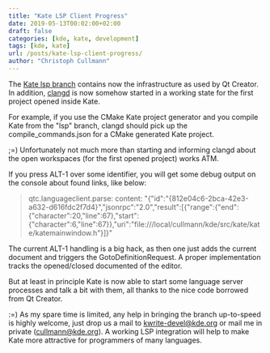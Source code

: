 ```yaml
---
title: "Kate LSP Client Progress"
date: 2019-05-13T00:02:00+02:00
draft: false
categories: [kde, kate, development]
tags: [kde, kate]
url: /posts/kate-lsp-client-progress/
author: "Christoph Cullmann"
---
```


The [Kate lsp branch](https://cgit.kde.org/kate.git/log/?h=lsp) contains now the infrastructure as used by Qt Creator.
In addition, [clangd](https://clang.llvm.org/extra/clangd/) is now somehow started in a working state for the first project opened inside Kate.

For example, if you use the CMake Kate project generator and you compile Kate from the "lsp" branch, clangd should pick up the compile_commands.json for a CMake generated Kate project.

;=) Unfortunately not much more than starting and informing clangd about the open workspaces (for the first opened project) works ATM.

If you press ALT-1 over some identifier, you will get some debug output on the console about found links, like below:

> qtc.languageclient.parse:   content:  "{\"id\":\"{812e04c6-2bca-42e3-a632-d616fdc2f7d4}\",\"jsonrpc\":\"2.0\",\"result\":[{\"range\":{\"end\":{\"character\":20,\"line\":67},\"start\":{\"character\":6,\"line\":67}},\"uri\":\"file:///local/cullmann/kde/src/kate/kate/katemainwindow.h\"}]}"

The current ALT-1 handling is a big hack, as then one just adds the current document and triggers the GotoDefinitionRequest.
A proper implementation tracks the opened/closed documented of the editor.

But at least in principle Kate is now able to start some language server processes and talk a bit with them, all thanks to the nice code borrowed from Qt Creator.

:=) As my spare time is limited, any help in bringing the branch up-to-speed is highly welcome, just drop us a mail to [kwrite-devel@kde.org](mailto:kwrite-devel@kde.org) or mail me in private ([cullmann@kde.org](mailto:cullmann@kde.org)).
A working LSP integration will help to make Kate more attractive for programmers of many languages.
